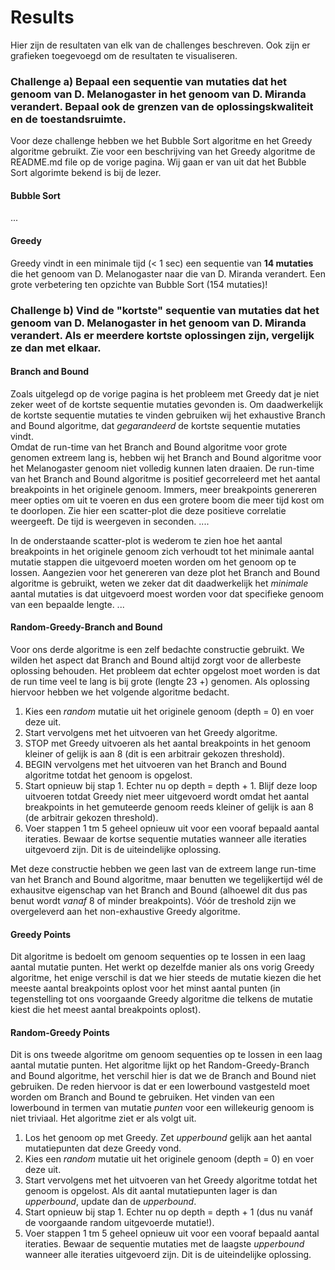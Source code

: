 # Results
Hier zijn de resultaten van elk van de challenges beschreven. Ook zijn er grafieken toegevoegd om de resultaten te visualiseren. 

### Challenge a) Bepaal een sequentie van mutaties dat het genoom van D. Melanogaster in het genoom van D. Miranda verandert. Bepaal ook de grenzen van de oplossingskwaliteit en de toestandsruimte.
Voor deze challenge hebben we het Bubble Sort algoritme en het Greedy algoritme gebruikt. Zie voor een beschrijving van het Greedy algoritme de README.md file op de vorige pagina. Wij gaan er van uit dat het Bubble Sort algorimte bekend is bij de lezer. 

#### Bubble Sort
...

#### Greedy
Greedy vindt in een minimale tijd (< 1 sec) een sequentie van __14 mutaties__ die het genoom van D. Melanogaster naar die van D. Miranda verandert. Een grote verbetering ten opzichte van Bubble Sort (154 mutaties)!

### Challenge b) Vind de "kortste" sequentie van mutaties dat het genoom van D. Melanogaster in het genoom van D. Miranda verandert. Als er meerdere kortste oplossingen zijn, vergelijk ze dan met elkaar.

#### Branch and Bound
Zoals uitgelegd op de vorige pagina is het probleem met Greedy dat je niet zeker weet of de kortste sequentie mutaties gevonden is. Om daadwerkelijk de kortste sequentie mutaties te vinden gebruiken wij het exhaustive Branch and Bound algoritme, dat _gegarandeerd_ de kortste sequentie mutaties vindt.<br />
Omdat de run-time van het Branch and Bound algoritme voor grote genomen extreem lang is, hebben wij het Branch and Bound algoritme voor het Melanogaster genoom niet volledig kunnen laten draaien. De run-time van het Branch and Bound algoritme is positief gecorreleerd met het aantal breakpoints in het originele genoom. Immers, meer breakpoints genereren meer opties om uit te voeren en dus een grotere boom die meer tijd kost om te doorlopen. Zie hier een scatter-plot die deze positieve correlatie weergeeft. De tijd is weergeven in seconden.
....


In de onderstaande scatter-plot is wederom te zien hoe het aantal breakpoints in het originele genoom zich verhoudt tot het minimale aantal mutatie stappen die uitgevoerd moeten worden om het genoom op te lossen. Aangezien voor het genereren van deze plot het Branch and Bound algoritme is gebruikt, weten we zeker dat dit daadwerkelijk het _minimale_ aantal mutaties is dat uitgevoerd moest worden voor dat specifieke genoom van een bepaalde lengte. 
...

#### Random-Greedy-Branch and Bound
Voor ons derde algoritme is een zelf bedachte constructie gebruikt. We wilden het aspect dat Branch and Bound altijd zorgt voor de allerbeste oplossing behouden. Het probleem dat echter opgelost moet worden is dat de run time veel te lang is bij grote (lengte 23 +) genomen. Als oplossing hiervoor hebben we het volgende algoritme bedacht. <br />
1. Kies een _random_ mutatie uit het originele genoom (depth = 0) en voer deze uit. <br />
2. Start vervolgens met het uitvoeren van het Greedy algoritme. <br />
3. STOP met Greedy uitvoeren als het aantal breakpoints in het genoom kleiner of gelijk is aan 8 (dit is een arbitrair gekozen threshold).<br />
4. BEGIN vervolgens met het uitvoeren van het Branch and Bound algoritme totdat het genoom is opgelost. <br />
5. Start opnieuw bij stap 1. Echter nu op depth = depth + 1. Blijf deze loop uitvoeren totdat Greedy niet meer uitgevoerd wordt omdat het aantal breakpoints in het gemuteerde genoom reeds kleiner of gelijk is aan 8 (de arbitrair gekozen threshold). <br />
6. Voer stappen 1 tm 5 geheel opnieuw uit voor een vooraf bepaald aantal iteraties. Bewaar de kortse sequentie mutaties wanneer alle iteraties uitgevoerd zijn. Dit is de uiteindelijke oplossing. <br />

Met deze constructie hebben we geen last van de extreem lange run-time van het Branch and Bound algoritme, maar benutten we tegelijkertijd wél de exhausitve eigenschap van het Branch and Bound (alhoewel dit dus pas benut wordt _vanaf_ 8 of minder breakpoints). Vóór de treshold zijn we overgeleverd aan het non-exhaustive Greedy algoritme. 

#### Greedy Points
Dit algoritme is bedoelt om genoom sequenties op te lossen in een laag aantal mutatie punten. Het werkt op dezelfde manier als ons vorig Greedy algoritme, het enige verschil is dat we hier steeds de mutatie kiezen die het meeste aantal breakpoints oplost voor het minst aantal punten (in tegenstelling tot ons voorgaande Greedy algoritme die telkens de mutatie kiest die het meest aantal breakpoints oplost).

#### Random-Greedy Points
Dit is ons tweede algoritme om genoom sequenties op te lossen in een laag aantal mutatie punten. Het algoritme lijkt op het Random-Greedy-Branch and Bound algoritme, het verschil hier is dat we de Branch and Bound niet gebruiken. De reden hiervoor is dat er een lowerbound vastgesteld moet worden om Branch and Bound te gebruiken. Het vinden van een lowerbound in termen van mutatie _punten_ voor een willekeurig genoom is niet triviaal. Het algoritme ziet er als volgt uit. <br />
1. Los het genoom op met Greedy. Zet _upperbound_ gelijk aan het aantal mutatiepunten dat deze Greedy vond. <br />
2. Kies een _random_ mutatie uit het originele genoom (depth = 0) en voer deze uit. <br />
3. Start vervolgens met het uitvoeren van het Greedy algoritme totdat het genoom is opgelost. Als dit aantal mutatiepunten lager is dan _upperbound_, update dan de _upperbound_. <br />
4. Start opnieuw bij stap 1. Echter nu op depth = depth + 1 (dus nu vanáf de voorgaande random uitgevoerde mutatie!). <br />
6. Voer stappen 1 tm 5 geheel opnieuw uit voor een vooraf bepaald aantal iteraties. Bewaar de sequentie mutaties met de laagste _upperbound_ wanneer alle iteraties uitgevoerd zijn. Dit is de uiteindelijke oplossing. <br />
